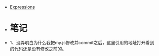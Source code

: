 - [Expressions](https://bigdata-mindstorms.github.io/d3-playground/#https://bigdata-mindstorms.github.io/d3-playground/xinfeiwuyu/2016/01/04/my.js)
- # 笔记
- 1、没弄明白为什么我把my.js修改并commit之后，这里引用的地址打开看到的代码还是没有修改之前的。
